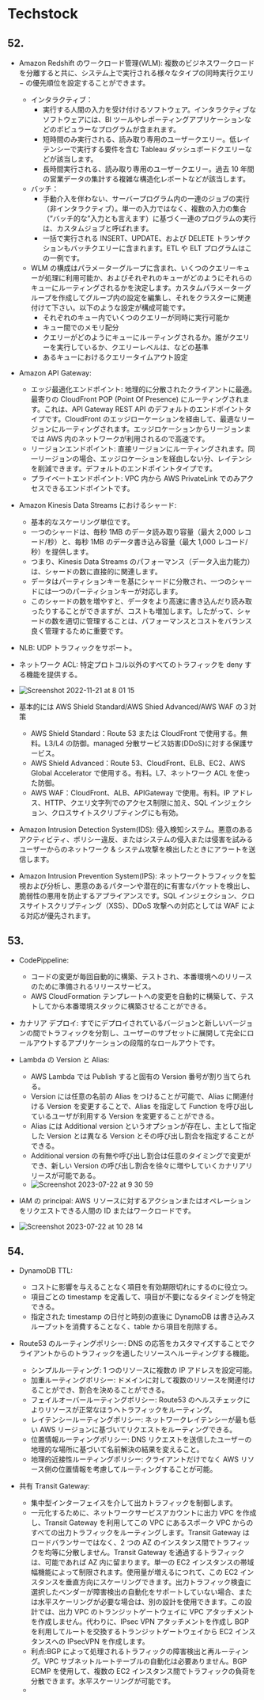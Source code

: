 # Techstock

## 52.

- Amazon Redshift のワークロード管理(WLM): 複数のビジネスワークロードを分離すると共に、システム上で実行される様々なタイプの同時実行クエリ − の優先順位を設定することができます。

  - インタラクティブ：
    - 実行する人間の入力を受け付けるソフトウェア。インタラクティブなソフトウェアには、BI ツールやレポーティングアプリケーションなどのポピュラーなプログラムが含まれます。
    - 短時間のみ実行される、読み取り専用のユーザークエリー。低レイテンシーで実行する要件を含む Tableau ダッシュボードクエリーなどが該当します。
    - 長時間実行される、読み取り専用のユーザークエリー。過去 10 年間の営業データの集計する複雑な構造化レポートなどが該当します。
  - バッチ：
    - 手動介入を伴わない、サーバープログラム内の一連のジョブの実行（非インタラクティブ）。単一の入力ではなく、複数の入力の集合（”バッチ的な”入力とも言えます）に基づく一連のプログラムの実行は、カスタムジョブと呼ばれます。
    - 一括で実行される INSERT、UPDATE、および DELETE トランザクションもバッチクエリーに含まれます。ETL や ELT プログラムはこの一例です。
  - WLM の構成はパラメーターグループに含まれ、いくつのクエリーキューが処理に利用可能か、およびそれぞれのキューがどのようにそれらのキューにルーティングされるかを決定します。カスタムパラメーターグループを作成してグループ内の設定を編集し、それをクラスターに関連付けて下さい。以下のような設定が構成可能です。
    - それぞれのキュー内でいくつのクエリーが同時に実行可能か
    - キュー間でのメモリ配分
    - クエリーがどのようにキューにルーティングされるか。誰がクエリーを実行しているか、クエリーレベルは、などの基準
    - あるキューにおけるクエリータイムアウト設定

- Amazon API Gateway:

  - エッジ最適化エンドポイント: 地理的に分散されたクライアントに最適。最寄りの CloudFront POP (Point Of Presence) にルーティングされます。これは、API Gateway REST API のデフォルトのエンドポイントタイプです。CloudFront のエッジローケーションを経由して、最適なリージョンにルーティングされます。エッジロケーションからリージョンまでは AWS 内のネットワークが利用されるので高速です。
  - リージョンエンドポイント: 直接リージョンにルーティングされます。同一リージョンの場合、エッジロケーションを経由しない分、レイテンシを削減できます。デフォルトのエンドポイントタイプです。
  - プライベートエンドポイント: VPC 内から AWS PrivateLink でのみアクセスできるエンドポイントです。

- Amazon Kinesis Data Streams におけるシャード:

  - 基本的なスケーリング単位です。
  - 一つのシャードは、毎秒 1MB のデータ読み取り容量（最大 2,000 レコード/秒）と、毎秒 1MB のデータ書き込み容量（最大 1,000 レコード/秒）を提供します。
  - つまり、Kinesis Data Streams のパフォーマンス（データ入出力能力）は、シャードの数に直接的に関連します。
  - データはパーティションキーを基にシャードに分散され、一つのシャードには一つのパーティションキーが対応します。
  - このシャードの数を増やすと、データをより高速に書き込んだり読み取ったりすることができますが、コストも増加します。したがって、シャードの数を適切に管理することは、パフォーマンスとコストをバランス良く管理するために重要です。

- NLB: UDP トラフィックをサポート。
- ネットワーク ACL: 特定プロトコル以外のすべてのトラフィックを deny する機能を提供する。

- ![Screenshot 2022-11-21 at 8 01 15](https://user-images.githubusercontent.com/61643054/202931330-e8ef58b8-720d-40e7-bac7-f3bd5ed3c003.png)
- 基本的には AWS Shield Standard/AWS Shied Advanced/AWS WAF の３対策
  - AWS Shield Standard：Route 53 または CloudFront で使用する。無料。L3/L4 の防御。managed 分散サービス妨害(DDoS)に対する保護サービス。
  - AWS Shield Advanced：Route 53、CloudFront、ELB、EC2、AWS Global Accelerator で使用する。有料。L7、ネットワーク ACL を使った防御。
  - AWS WAF：CloudFront、ALB、APIGateway で使用。有料。IP アドレス、HTTP、クエリ文字列でのアクセス制限に加え、SQL インジェクション、クロスサイトスクリプティングにも有効。
- Amazon Intrusion Detection System(IDS): 侵入検知システム。悪意のあるアクティビティ、ポリシー違反、またはシステムの侵入または侵害を試みるユーザーからのネットワーク & システム攻撃を検出したときにアラートを送信します。
- Amazon Intrusion Prevention System(IPS): ネットワークトラフィックを監視および分析し、悪意のあるパターンや潜在的に有害なパケットを検出し、脆弱性の悪用を防止するアプライアンスです。SQL インジェクション、クロスサイトスクリプティング（XSS）、DDoS 攻撃への対応としては WAF による対応が優先されます。

## 53.

- CodePippeline:

  - コードの変更が毎回自動的に構築、テストされ、本番環境へのリリースのために準備されるリリースサービス。
  - AWS CloudFormation テンプレートへの変更を自動的に構築して、テストしてから本番環境スタックに構築させることができる。

- カナリア デプロイ: すでにデプロイされているバージョンと新しいバージョンの間でトラフィックを分割し、ユーザーのサブセットに展開して完全にロールアウトするアプリケーションの段階的なロールアウトです。
- Lambda の Version と Alias:

  - AWS Lambda では Publish すると固有の Version 番号が割り当てられる。
  - Version には任意の名前の Alias をつけることが可能で、Alias に関連付ける Version を変更することで、Alias を指定して Function を呼び出しているユーザが利用する Version を変更することができる。
  - Alias には Additional version というオプションが存在し、主として指定した Version とは異なる Version とその呼び出し割合を指定することができる。
  - Additional version の有無や呼び出し割合は任意のタイミングで変更ができ、新しい Version の呼び出し割合を徐々に増やしていくカナリアリリースが可能である。
  - ![Screenshot 2023-07-22 at 9 30 59](https://github.com/yoshikikasama/network-and-server/assets/61643054/ca783de8-a0bf-4c3a-b08e-c593837d725c)

- IAM の principal: AWS リソースに対するアクションまたはオペレーションをリクエストできる人間の ID またはワークロードです。
- ![Screenshot 2023-07-22 at 10 28 14](https://github.com/yoshikikasama/network-and-server/assets/61643054/00a48292-14c5-42d1-b28f-11bdc618d923)

## 54.

- DynamoDB TTL:

  - コストに影響を与えることなく項目を有効期限切れにするのに役立つ。
  - 項目ごとの timestamp を定義して、項目が不要になるタイミングを特定できる。
  - 指定された timestamp の日付と時刻の直後に DynamoDB は書き込みスループットを消費することなく、table から項目を削除する。

- Route53 のルーティングポリシー: DNS の応答をカスタマイズすることでクライアントからのトラフィックを適したリソースへルーティングする機能。

  - シンプルルーティング: 1 つのリソースに複数の IP アドレスを設定可能。
  - 加重ルーティングポリシー: ドメインに対して複数のリソースを関連付けることができ、割合を決めることができる。
  - フェイルオーバールーティングポリシー: Route53 のヘルスチェックによりリソースが正常なほうへトラフィックをルーティング。
  - レイテンシールーティングポリシー: ネットワークレイテンシーが最も低い AWS リージョンに基づいてリクエストをルーティングできる。
  - 位置情報ルーティングポリシー: DNS リクエストを送信したユーザーの地理的な場所に基づいて名前解決の結果を変えること。
  - 地理的近接性ルーティングポリシー: クライアントだけでなく AWS リソース側の位置情報を考慮してルーティングすることが可能。

- 共有 Transit Gateway:
  - 集中型インターフェイスを介して出カトラフィックを制御します。
  - 一元化するために、ネットワークサービスアカウントに出力 VPC を作成し、Transit Gateway を利用してこの VPC にあるスポーク VPC からのすべての出力トラフィックをルーティングします。Transit Gateway はロードバランサーではなく、2 つの AZ のインスタンス間でトラフィックを均等に分散しません。Transit Gateway を通過するトラフィックは、可能であれば AZ 内に留まります。単一の EC2 インスタンスの帯域幅機能によって制限されます。使用量が増えるにつれて、この EC2 インスタンスを垂直方向にスケーリングできます。出力トラフィック検査に選択したベンダーが障害検出の自動化をサポートしていない場合、または水平スケーリングが必要な場合は、別の設計を使用できます。この設計では、出力 VPC のトランジットゲートウェイに VPC アタッチメントを作成しません。代わりに、IPsec VPN アタッチメントを作成し BGP を利用してルートを交換するトランジットゲートウェイから EC2 インスタンスへの IPsecVPN を作成します。
  - 利点:BGP によって処理されるトラフィックの障害検出と再ルーティング。VPC サブネットルートテーブルの自動化は必要ありません。BGP ECMP を使用して、複数の EC2 インスタンス間でトラフィックの負荷を分散できます。水平スケーリングが可能です。
  -
